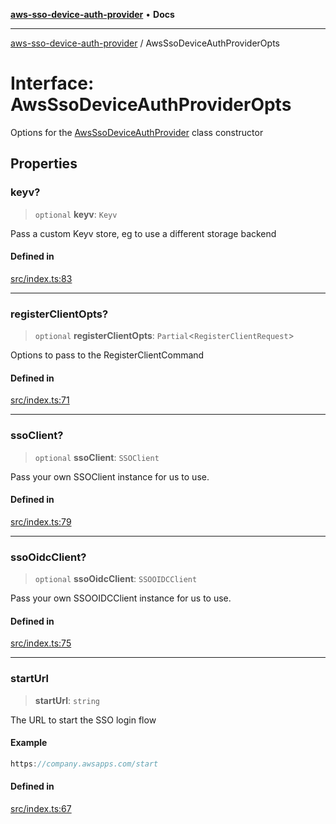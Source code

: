 [**aws-sso-device-auth-provider**](../README.md) • **Docs**

***

[aws-sso-device-auth-provider](../globals.md) / AwsSsoDeviceAuthProviderOpts

# Interface: AwsSsoDeviceAuthProviderOpts

Options for the [AwsSsoDeviceAuthProvider](../classes/AwsSsoDeviceAuthProvider.md) class constructor

## Properties

### keyv?

> `optional` **keyv**: `Keyv`

Pass a custom Keyv store, eg to use a different storage backend

#### Defined in

[src/index.ts:83](https://github.com/Makeshift/aws-sso-device-auth-provider/blob/ce03dd5981e003816ff40106aeb33fb5cd73087b/src/index.ts#L83)

***

### registerClientOpts?

> `optional` **registerClientOpts**: `Partial`\<`RegisterClientRequest`\>

Options to pass to the RegisterClientCommand

#### Defined in

[src/index.ts:71](https://github.com/Makeshift/aws-sso-device-auth-provider/blob/ce03dd5981e003816ff40106aeb33fb5cd73087b/src/index.ts#L71)

***

### ssoClient?

> `optional` **ssoClient**: `SSOClient`

Pass your own SSOClient instance for us to use.

#### Defined in

[src/index.ts:79](https://github.com/Makeshift/aws-sso-device-auth-provider/blob/ce03dd5981e003816ff40106aeb33fb5cd73087b/src/index.ts#L79)

***

### ssoOidcClient?

> `optional` **ssoOidcClient**: `SSOOIDCClient`

Pass your own SSOOIDCClient instance for us to use.

#### Defined in

[src/index.ts:75](https://github.com/Makeshift/aws-sso-device-auth-provider/blob/ce03dd5981e003816ff40106aeb33fb5cd73087b/src/index.ts#L75)

***

### startUrl

> **startUrl**: `string`

The URL to start the SSO login flow

#### Example

```ts
https://company.awsapps.com/start
```

#### Defined in

[src/index.ts:67](https://github.com/Makeshift/aws-sso-device-auth-provider/blob/ce03dd5981e003816ff40106aeb33fb5cd73087b/src/index.ts#L67)
